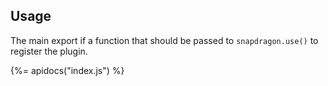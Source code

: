 ## Usage

The main export if a function that should be passed to `snapdragon.use()` to register the plugin.

{%= apidocs("index.js") %}
